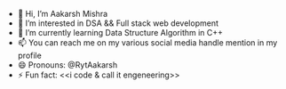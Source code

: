 - 👋 Hi, I’m Aakarsh Mishra 
- 👀 I’m interested in DSA && Full stack web development
- 🌱 I’m currently learning Data Structure Algorithm in C++ 
- 📫 You can reach me on my various social media handle mention in my profile 
- 😄 Pronouns: @RytAakarsh
- ⚡ Fun fact: <<i code & call it engeneering>>

<!---
RytAakarsh/RytAakarsh is a ✨ special ✨ repository because its `README.md` (this file) appears on your GitHub profile.
You can click the Preview link to take a look at your changes.
--->
